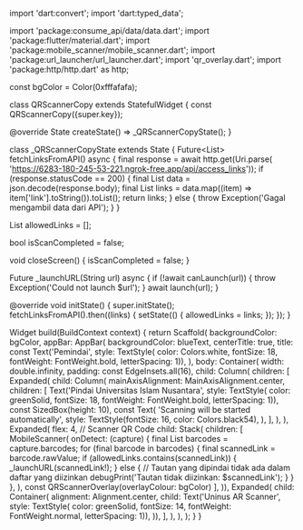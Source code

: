 import 'dart:convert';
import 'dart:typed_data';

import 'package:consume_api/data/data.dart';
import 'package:flutter/material.dart';
import 'package:mobile_scanner/mobile_scanner.dart';
import 'package:url_launcher/url_launcher.dart';
import 'qr_overlay.dart';
import 'package:http/http.dart' as http;

const bgColor = Color(0xfffafafa);

class QRScannerCopy extends StatefulWidget {
  const QRScannerCopy({super.key});

  @override
  State<QRScannerCopy> createState() => _QRScannerCopyState();
}

class _QRScannerCopyState extends State<QRScannerCopy> {
  Future<List<String>> fetchLinksFromAPI() async {
    final response = await http.get(Uri.parse(
        'https://6283-180-245-53-221.ngrok-free.app/api/access_links'));
    if (response.statusCode == 200) {
      final List<dynamic> data = json.decode(response.body);
      final List<String> links =
          data.map((item) => item['link'].toString()).toList();
      return links;
    } else {
      throw Exception('Gagal mengambil data dari API');
    }
  }

  List<String> allowedLinks = [];

  bool isScanCompleted = false;

  void closeScreen() {
    isScanCompleted = false;
  }

  Future<void> _launchURL(String url) async {
    if (!await canLaunch(url)) {
      throw Exception('Could not launch $url');
    }
    await launch(url);
  }

  @override
  void initState() {
    super.initState();
    fetchLinksFromAPI().then((links) {
      setState(() {
        allowedLinks = links;
      });
    });
  }

  Widget build(BuildContext context) {
    return Scaffold(
      backgroundColor: bgColor,
      appBar: AppBar(
        backgroundColor: blueText,
        centerTitle: true,
        title: const Text('Pemindai',
            style: TextStyle(
                color: Colors.white,
                fontSize: 18,
                fontWeight: FontWeight.bold,
                letterSpacing: 1)),
      ),
      body: Container(
        width: double.infinity,
        padding: const EdgeInsets.all(16),
        child: Column(
          children: [
            Expanded(
              child: Column(
                mainAxisAlignment: MainAxisAlignment.center,
                children: [
                  Text('Pindai Universitas Islam Nusantara',
                      style: TextStyle(
                          color: greenSolid,
                          fontSize: 18,
                          fontWeight: FontWeight.bold,
                          letterSpacing: 1)),
                  const SizedBox(height: 10),
                  const Text(
                    'Scanning will be started automatically',
                    style: TextStyle(fontSize: 16, color: Colors.black54),
                  ),
                ],
              ),
            ),
            Expanded(
                flex: 4,
                // Scanner QR Code
                child: Stack(
                  children: [
                    MobileScanner(
                      onDetect: (capture) {
                        final List<Barcode> barcodes = capture.barcodes;
                        for (final barcode in barcodes) {
                          final scannedLink = barcode.rawValue;
                          if (allowedLinks.contains(scannedLink)) {
                            _launchURL(scannedLink!);
                          } else {
                            // Tautan yang dipindai tidak ada dalam daftar yang diizinkan
                            debugPrint('Tautan tidak diizinkan: $scannedLink');
                          }
                        }
                      },
                    ),
                    const QRScannerOverlay(overlayColour: bgColor)
                  ],
                )),
            Expanded(
                child: Container(
              alignment: Alignment.center,
              child: Text('Uninus AR Scanner',
                  style: TextStyle(
                      color: greenSolid,
                      fontSize: 14,
                      fontWeight: FontWeight.normal,
                      letterSpacing: 1)),
            )),
          ],
        ),
      ),
    );
  }
}
